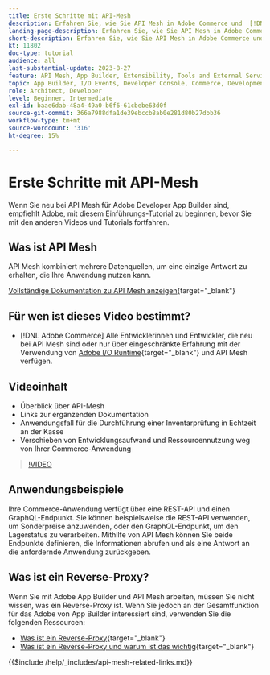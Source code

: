```yaml
---
title: Erste Schritte mit API-Mesh
description: Erfahren Sie, wie Sie API Mesh in Adobe Commerce und  [!DNL Adobe App Builder]. Erfahren Sie mehr über die Installation von Adobe App Builder, die Arbeit mit Projekten, die Erstellung eines GraphQL-Reverse-Proxys und vieles mehr.
landing-page-description: Erfahren Sie, wie Sie API Mesh in Adobe Commerce und  [!DNL Adobe App Builder]. Erfahren Sie mehr über die Installation von Adobe IO, die Arbeit mit Projekten, die Erstellung eines GraphQL-Reverse-Proxys und vieles mehr.
short-description: Erfahren Sie, wie Sie API Mesh in Adobe Commerce und  [!DNL Adobe App Builder]. Erfahren Sie mehr über die Installation von Adobe IO, die Arbeit mit Projekten, die Erstellung eines GraphQL-Reverse-Proxys und vieles mehr.
kt: 11802
doc-type: tutorial
audience: all
last-substantial-update: 2023-8-27
feature: API Mesh, App Builder, Extensibility, Tools and External Services, Backend Development
topic: App Builder, I/O Events, Developer Console, Commerce, Development, Integrations
role: Architect, Developer
level: Beginner, Intermediate
exl-id: baae6dab-48a4-49a0-b6f6-61cbebe63d0f
source-git-commit: 366a7988dfa1de39ebccb8ab0e281d80b27dbb36
workflow-type: tm+mt
source-wordcount: '316'
ht-degree: 15%

---
```


# Erste Schritte mit API-Mesh

Wenn Sie neu bei API Mesh für Adobe Developer App Builder sind, empfiehlt Adobe, mit diesem Einführungs-Tutorial zu beginnen, bevor Sie mit den anderen Videos und Tutorials fortfahren.

## Was ist API Mesh

API Mesh kombiniert mehrere Datenquellen, um eine einzige Antwort zu erhalten, die Ihre Anwendung nutzen kann.

[Vollständige Dokumentation zu API Mesh anzeigen](https://developer.adobe.com/graphql-mesh-gateway/gateway/overview/){target="_blank"}

## Für wen ist dieses Video bestimmt?

* [!DNL Adobe Commerce] Alle Entwicklerinnen und Entwickler, die neu bei API Mesh sind oder nur über eingeschränkte Erfahrung mit der Verwendung von [Adobe I/O Runtime](https://developer.adobe.com/runtime/docs/guides/overview/){target="_blank"} und API Mesh verfügen.

## Videoinhalt

* Überblick über API-Mesh
* Links zur ergänzenden Dokumentation
* Anwendungsfall für die Durchführung einer Inventarprüfung in Echtzeit an der Kasse
* Verschieben von Entwicklungsaufwand und Ressourcennutzung weg von Ihrer Commerce-Anwendung

>[!VIDEO](https://video.tv.adobe.com/v/3417534?quality=12&learn=on)

## Anwendungsbeispiele

Ihre Commerce-Anwendung verfügt über eine REST-API und einen GraphQL-Endpunkt. Sie können beispielsweise die REST-API verwenden, um Sonderpreise anzuwenden, oder den GraphQL-Endpunkt, um den Lagerstatus zu verarbeiten. Mithilfe von API Mesh können Sie beide Endpunkte definieren, die Informationen abrufen und als eine Antwort an die anfordernde Anwendung zurückgeben.

## Was ist ein Reverse-Proxy?

Wenn Sie mit Adobe App Builder und API Mesh arbeiten, müssen Sie nicht wissen, was ein Reverse-Proxy ist. Wenn Sie jedoch an der Gesamtfunktion für das Adobe von App Builder interessiert sind, verwenden Sie die folgenden Ressourcen:

* [Was ist ein Reverse-Proxy](https://www.imperva.com/learn/performance/reverse-proxy/){target="_blank"}
* [Was ist ein Reverse-Proxy und warum ist das wichtig](https://blog.hubspot.com/website/reverse-proxy){target="_blank"}

{{$include /help/_includes/api-mesh-related-links.md}}
